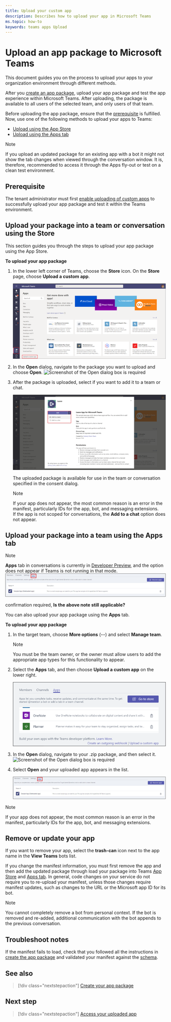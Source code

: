 ```yaml
---
title: Upload your custom app
description: Describes how to upload your app in Microsoft Teams
ms.topic: how-to
keywords: teams apps Upload
---
```


# Upload an app package to Microsoft Teams
This document guides you on the process to upload your apps to your organization environment through different methods.

After you [create an app package](../build-and-test/apps-package.md), upload your app package and test the app experience within Microsoft Teams. After uploading, the package is available to all users of the selected team, and only users of that team.

Before uploading the app package, ensure that the [prerequisite](#prerequisite) is fulfilled. Now, use one of the following methods to upload your apps to Teams:
* [Upload using the App Store](#upload-your-package-into-a-team-or-conversation-using-the-store)
* [Upload using the Apps tab](#upload-your-package-into-a-team-using-the-apps-tab)

> [!NOTE]
> If you upload an updated package for an existing app with a bot it might not show the tab changes when viewed through the conversation window. It is, therefore, recommended to access it through the Apps fly-out or test on a clean test environment.

## Prerequisite
The tenant administrator must first [enable uploading of custom apps](/microsoftteams/admin-settings) to successfully upload your app package and test it within the Teams environment. 

## Upload your package into a team or conversation using the Store
This section guides you through the steps to upload your app package using the App Store.

**To upload your app package**

1. In the lower left corner of Teams, choose the **Store** icon. On the **Store** page, choose **Upload a custom app**.

   ![View team](../../assets/images/store-upload-a-custom-app2.png)

2. In the **Open** dialog, navigate to the package you want to upload and choose **Open**.
  ![Screenshot of the Open dialog box is required]()

3. After the package is uploaded, select if you want to add it to a team or chat. 
   
    ![Add menu](../../assets/images/NewappAddmenudropdown.png)

   The uploaded package is available for use in the team or conversation specified in the consent dialog. 

   > [!NOTE]
   >If your app does not appear, the most common reason is an error in the manifest, particularly IDs for the app, bot, and messaging extensions.<br/>
   If the app is not scoped for conversations, the **Add to a chat** option does not appear.

## Upload your package into a team using the Apps tab

>[!NOTE]
> **Apps** tab in conversations is currently in [Developer Preview](../../resources/dev-preview/developer-preview-intro.md), and the option does not appear if Teams is not running in that mode.
![Example of bot in list of uploaded bots](../../assets/images/botinlist.jpg)

confirmation required, **Is the above note still applicable?** 

You can also upload your app package using the **Apps** tab.

**To upload your app package**

1. In the target team, choose **More options** (**&#8943;**) and select **Manage team**.

   > [!NOTE]
   > You must be the team owner, or the owner must allow users to add the appropriate app types for this functionality to appear.

2. Select the **Apps** tab, and then choose **Upload a custom app** on the lower right.

   ![Upload entry point](../../assets/images/UploadACustomApp.png)

3. In the **Open** dialog, navigate to your .zip package, and then select it.
   ![Screenshot of the Open dialog box is required]()

4. Select **Open** and your uploaded app appears in the list.

   ![Example of bot in list of uploaded bots](../../assets/images/botinlist.jpg)

> [!NOTE]
   >If your app does not appear, the most common reason is an error in the manifest, particularly IDs for the app, bot, and messaging extensions.

## Remove or update your app

If you want to remove your app, select the **trash-can** icon next to the app name in the **View Teams** bots list.

If you change the manifest information, you must first remove the app and then add the updated package through load your package into Teams [App Store](#upload-your-package-into-a-team-or-conversation-using-the-Store) and [Apps tab](#upload-your-package-into-a-team-using-the-apps-tab). In general, code changes on your service do not require you to re-upload your manifest, unless those changes require manifest updates, such as changes to the URL or the Microsoft app ID for its bot.

> [!NOTE]
> You cannot completely remove a bot from personal context. If the bot is removed and re-added, additional communication with the bot appends to the previous conversation.

## Troubleshoot notes

If the manifest fails to load, check that you followed all the instructions in [create the app package](../../concepts/build-and-test/apps-package.md) and validated your manifest against the [schema](../../resources/schema/manifest-schema.md).

## See also

> [!div class="nextstepaction"]
> [Create your app package](../../build-and-test/apps-package.md)


## Next step

> [!div class="nextstepaction"]
> [Access your uploaded app](apps-access.md)

